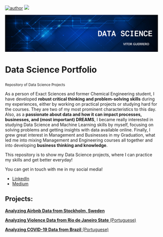 [![author](https://img.shields.io/badge/author-vitorguerrero-red)](https://www.linkedin.com/in/vitorsallesguerrero07/) [![](https://img.shields.io/badge/python-3.7+-blue.svg)](https://www.python.org/downloads/release/python-365/)

<p align="center">
  <img src="BANNER.png" >
</p>

# Data Science Portfolio
<sub>Repository of Data Science Projects</sub>

As a person of Exact Sciences and former Chemical Engineering student, I have developed **robust critical thinking and problem-solving skills** during my experiences, either by working on practical projects or studying hard for the courses. They are two of my most prominent characteristics to this day. Also, as a **passionate about data and how it can impact processes, businesses, and (most important) DREAMS**, I became really interested in studying Data Science and Machine Learning skills by myself, focusing on solving problems and getting insights with data available online. Finally, I grew great interest in Management and Businesses in my Graduation, what led me into mixing Management and Engineering courses all together and into developing **business thinking and knowledge**.

This repository is to show my Data Science projects, where I can practice my skills and get better everyday!

You can get in touch with me in my social media!

* [LinkedIn](https://www.linkedin.com/in/vitorsallesguerrero07/)
* [Medium](https://medium.com/@vsguerrero1997)

## Projects:
[**Analyzing Airbnb Data from Stockholm, Sweden**](https://github.com/VGuerrero07/Data_Science/blob/master/Analyzing_Airbnb_Data.ipynb)

[**Analyzing Violence Data from Rio de Janeiro State** (Portuguese)](https://github.com/VGuerrero07/Data_Science/blob/master/An%C3%A1lise_de_Dados_de_Viol%C3%AAncia_do_RJ.ipynb)

[**Analyzing COVID-19 Data from Brazil** (Portuguese)](https://github.com/VGuerrero07/Data_Science/blob/master/COVID_19_no_Brasil_Estudo_de_Caso.ipynb)
